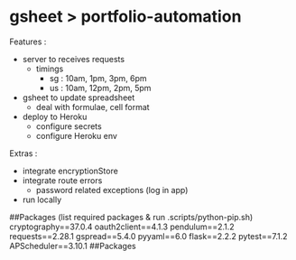 # gsheet > portfolio-automation

Features :

- server to receives requests
  - timings
    - sg : 10am, 1pm, 3pm, 6pm
    - us : 10am, 12pm, 2pm, 5pm
- gsheet to update spreadsheet
  - deal with formulae, cell format
- deploy to Heroku
  - configure secrets
  - configure Heroku env

Extras :

- integrate encryptionStore
- integrate route errors
  - password related exceptions (log in app)
- run locally

##Packages (list required packages & run .scripts/python-pip.sh)
cryptography==37.0.4
oauth2client==4.1.3
pendulum==2.1.2
requests==2.28.1
gspread==5.4.0
pyyaml==6.0
flask==2.2.2
pytest==7.1.2
APScheduler==3.10.1
##Packages
